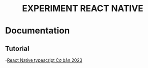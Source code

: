<h1 align="center">EXPERIMENT REACT NATIVE</h1>

# Documentation

## Tutorial

-[React Native typescript Cơ bản 2023](https://www.youtube.com/watch?v=YRa8Qyd0eFA&list=PL6E1fdsYZ2b0mblPjhj6TwPAtY_vtVaBG&index=1)
